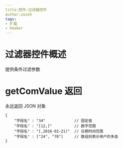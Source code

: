 ```yaml
---
title:控件:过滤器控件
author:zozoh
tags:
- 扩展
- hmaker
---
```


# 过滤器控件概述

提供条件过滤参数

# getComValue 返回

永远返回 JSON 对象

```
{
    "字段名" : "34"             // 固定值
    "字段名" : "[12,]"          // 数字范围
    "字段名" : "[,2016-02-21)"  // 日期时间范围
    "字段名" : ["24", "78"]     // 数组则表示用户的多选
}
```


